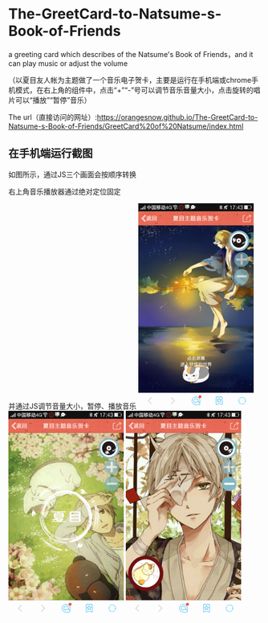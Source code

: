 # The-GreetCard-to-Natsume-s-Book-of-Friends
a greeting card which describes of the Natsume's Book of Friends，and it can play music or adjust the volume

（以夏目友人帐为主题做了一个音乐电子贺卡，主要是运行在手机端或chrome手机模式，在右上角的组件中，点击“+”“-”号可以调节音乐音量大小，点击旋转的唱片可以“播放”“暂停”音乐）

The url（直接访问的网址）:https://orangesnow.github.io/The-GreetCard-to-Natsume-s-Book-of-Friends/GreetCard%20of%20Natsume/index.html

## 在手机端运行截图
如图所示，通过JS三个画面会按顺序转换

右上角音乐播放器通过绝对定位固定

并通过JS调节音量大小，暂停、播放音乐
<img src="img/1.png" width="230"/>
<img src="img/2.png" width="230"/>
<img src="img/3.png" width="230"/>

